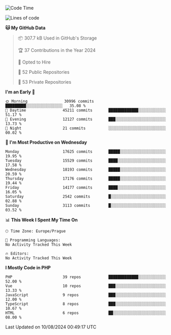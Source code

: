 <!--START_SECTION:waka-->
![Code Time](http://img.shields.io/badge/Code%20Time-1%2C583%20hrs%2058%20mins-blue)

![Lines of code](https://img.shields.io/badge/From%20Hello%20World%20I%27ve%20Written-27.9%20million%20lines%20of%20code-blue)

**🐱 My GitHub Data** 

> 📦 307.7 kB Used in GitHub's Storage 
 > 
> 🏆 37 Contributions in the Year 2024
 > 
> 💼 Opted to Hire
 > 
> 📜 52 Public Repositories 
 > 
> 🔑 53 Private Repositories 
 > 
**I'm an Early 🐤** 

```text
🌞 Morning                30996 commits       █████████░░░░░░░░░░░░░░░░   35.08 % 
🌆 Daytime                45211 commits       █████████████░░░░░░░░░░░░   51.17 % 
🌃 Evening                12127 commits       ███░░░░░░░░░░░░░░░░░░░░░░   13.73 % 
🌙 Night                  21 commits          ░░░░░░░░░░░░░░░░░░░░░░░░░   00.02 % 
```
📅 **I'm Most Productive on Wednesday** 

```text
Monday                   17625 commits       █████░░░░░░░░░░░░░░░░░░░░   19.95 % 
Tuesday                  15529 commits       ████░░░░░░░░░░░░░░░░░░░░░   17.58 % 
Wednesday                18193 commits       █████░░░░░░░░░░░░░░░░░░░░   20.59 % 
Thursday                 17176 commits       █████░░░░░░░░░░░░░░░░░░░░   19.44 % 
Friday                   14177 commits       ████░░░░░░░░░░░░░░░░░░░░░   16.05 % 
Saturday                 2542 commits        █░░░░░░░░░░░░░░░░░░░░░░░░   02.88 % 
Sunday                   3113 commits        █░░░░░░░░░░░░░░░░░░░░░░░░   03.52 % 
```


📊 **This Week I Spent My Time On** 

```text
🕑︎ Time Zone: Europe/Prague

💬 Programming Languages: 
No Activity Tracked This Week

🔥 Editors: 
No Activity Tracked This Week
```

**I Mostly Code in PHP** 

```text
PHP                      39 repos            █████████████░░░░░░░░░░░░   52.00 % 
Vue                      10 repos            ███░░░░░░░░░░░░░░░░░░░░░░   13.33 % 
JavaScript               9 repos             ███░░░░░░░░░░░░░░░░░░░░░░   12.00 % 
TypeScript               8 repos             ███░░░░░░░░░░░░░░░░░░░░░░   10.67 % 
HTML                     6 repos             ██░░░░░░░░░░░░░░░░░░░░░░░   08.00 % 
```




 Last Updated on 10/08/2024 00:49:17 UTC
<!--END_SECTION:waka-->
<!--
**AlexKratky/AlexKratky** is a ✨ _special_ ✨ repository because its `README.md` (this file) appears on your GitHub profile.

Here are some ideas to get you started:

- 🔭 I’m currently working on ...
- 🌱 I’m currently learning ...
- 👯 I’m looking to collaborate on ...
- 🤔 I’m looking for help with ...
- 💬 Ask me about ...
- 📫 How to reach me: ...
- 😄 Pronouns: ...
- ⚡ Fun fact: ...
-->
